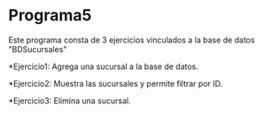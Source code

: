# Programa5

Este programa consta de 3 ejercicios vinculados a la base de datos "BDSucursales"

*Ejercicio1: Agrega una sucursal a la base de datos.

*Ejercicio2: Muestra las sucursales y permite filtrar por ID.

*Ejercicio3: Elimina una sucursal.
